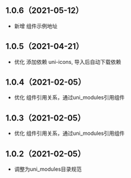 ## 1.0.6（2021-05-12）

- 新增 组件示例地址

## 1.0.5（2021-04-21）

- 优化 添加依赖 uni-icons, 导入后自动下载依赖

## 1.0.4（2021-02-05）

- 优化 组件引用关系，通过uni_modules引用组件

## 1.0.3（2021-02-05）

- 优化 组件引用关系，通过uni_modules引用组件

## 1.0.2（2021-02-05）

- 调整为uni_modules目录规范
